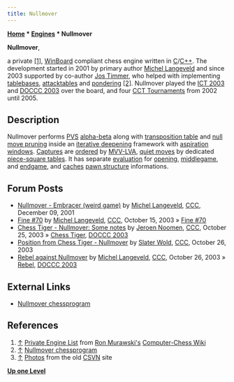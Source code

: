 ```yaml
---
title: Nullmover
---
```

**[Home](Home "Home") \* [Engines](Engines "Engines") \* Nullmover**


**Nullmover**,  

a private <a id="cite-note-1" href="#cite-ref-1">[1]</a>, 
[WinBoard](WinBoard "WinBoard") compliant chess engine written in [C](C "C")/[C++](Cpp "Cpp"). The development started in 2001 by primary author [Michel Langeveld](Michel_Langeveld "Michel Langeveld") and since 2003 supported by co-author [Jos Timmer](index.php?title=Jos_Timmer&action=edit&redlink=1 "Jos Timmer (page does not exist)"), 
who helped with implementing [tablebases](Endgame_Tablebases "Endgame Tablebases"), [attacktables](Attack_and_Defend_Maps "Attack and Defend Maps") and [pondering](Pondering "Pondering") <a id="cite-note-2" href="#cite-ref-2">[2]</a>. 
Nullmover played the [ICT 2003](ICT_2003 "ICT 2003") and [DOCCC 2003](DOCCC_2003 "DOCCC 2003") over the board, and four [CCT Tournaments](CCT_Tournaments "CCT Tournaments") from 2002 until 2005.



## Description


Nullmover performs [PVS](Principal_Variation_Search "Principal Variation Search") [alpha-beta](Alpha-Beta "Alpha-Beta") along with [transposition table](Transposition_Table "Transposition Table") and [null move pruning](Null_Move_Pruning "Null Move Pruning") inside an [iterative deepening](Iterative_Deepening "Iterative Deepening") framework with [aspiration windows](Aspiration_Windows "Aspiration Windows"). [Captures](Captures "Captures") are [ordered](Move_Ordering "Move Ordering") by [MVV-LVA](MVV-LVA "MVV-LVA"), [quiet moves](Quiet_Moves "Quiet Moves") by dedicated [piece-square tables](Piece-Square_Tables "Piece-Square Tables"). 
It has separate [evaluation](Evaluation "Evaluation") for [opening](Opening "Opening"), [middlegame](Middlegame "Middlegame"), and [endgame](Endgame "Endgame"), and [caches](Pawn_Hash_Table "Pawn Hash Table") [pawn structure](Pawn_Structure "Pawn Structure") informations.



## Forum Posts


* [Nullmover - Embracer (weird game)](https://www.stmintz.com/ccc/index.php?id=201147) by [Michel Langeveld](Michel_Langeveld "Michel Langeveld"), [CCC](CCC "CCC"), December 09, 2001
* [Fine #70](https://www.stmintz.com/ccc/index.php?id=321449) by [Michel Langeveld](Michel_Langeveld "Michel Langeveld"), [CCC](CCC "CCC"), October 15, 2003 » [Fine #70](Lasker-Reichhelm_Position "Lasker-Reichhelm Position")
* [Chess Tiger - Nullmover: Some notes](https://www.stmintz.com/ccc/index.php?id=323671) by [Jeroen Noomen](Jeroen_Noomen "Jeroen Noomen"), [CCC](CCC "CCC"), October 25, 2003 » [Chess Tiger](Chess_Tiger "Chess Tiger"), [DOCCC 2003](DOCCC_2003 "DOCCC 2003")
* [Position from Chess Tiger - Nullmover](https://www.stmintz.com/ccc/index.php?id=323782) by [Slater Wold](index.php?title=Slater_Wold&action=edit&redlink=1 "Slater Wold (page does not exist)"), [CCC](CCC "CCC"), October 26, 2003
* [Rebel against Nullmover](https://www.stmintz.com/ccc/index.php?id=323799) by [Michel Langeveld](Michel_Langeveld "Michel Langeveld"), [CCC](CCC "CCC"), October 26, 2003 » [Rebel](Rebel "Rebel"), [DOCCC 2003](DOCCC_2003 "DOCCC 2003")


## External Links


* [Nullmover chessprogram](https://mlngveld.home.xs4all.nl/nullmover/)


## References


1. <a id="cite-ref-1" href="#cite-note-1">↑</a> [Private Engine List](http://computer-chess.org/doku.php?id=computer_chess:wiki:lists:private_engine_list) from [Ron Murawski's](Ron_Murawski "Ron Murawski") [Computer-Chess Wiki](http://computer-chess.org/doku.php?id=home)
2. <a id="cite-ref-2" href="#cite-note-2">↑</a> [Nullmover chessprogram](https://mlngveld.home.xs4all.nl/nullmover/)
3. <a id="cite-ref-3" href="#cite-note-3">↑</a> [Photos](https://old.csvn.nl/mei2003toernooi.html) from the old [CSVN](CSVN "CSVN") site

**[Up one Level](Engines "Engines")**







 
